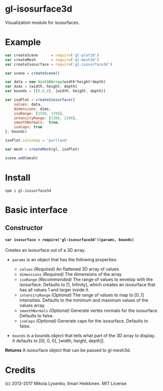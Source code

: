 gl-isosurface3d
=====================
Visualization module for isosurfaces.

# Example

```javascript
var createScene      = require('gl-plot3d')
var createMesh       = require('gl-mesh3d')
var createIsosurface = require('gl-isosurface3d')

var scene = createScene()

var data = new Uint16Array(width*height*depth)
var dims = [width, height, depth]
var bounds = [[0,0,0], [width, height, depth]]

var isoPlot = createIsosurface({
	values: data,
	dimensions: dims,
	isoRange: [1500, 1700],
	intensityRange: [1300, 2200],
	smoothNormals:  true,
	isoCaps: true
}, bounds)

isoPlot.colormap = 'portland'

var mesh = createMesh(gl, isoPlot)

scene.add(mesh)
```

# Install

```
npm i gl-isosurface3d
```
    
# Basic interface

## Constructor

#### `var isosurface = require('gl-isosurface3d')(params, bounds)`
Creates an isosurface out of a 3D array.

* `params` is an object that has the following properties:

    + `values` *(Required)* An flattened 3D array of values
    + `dimensions` *(Required)* The dimensions of the array
    + `isoRange` *(Recommended)* The range of values to envelop with the isosurface. Defaults to [1, Infinity], which creates an isosurface that has all values 1 and larger inside it.
    + `intensityRange` *(Optional)* The range of values to map to [0..1] intensities. Defaults to the minimum and maximum values of the values array.
    + `smoothNormals` *(Optional)* Generate vertex normals for the isosurface. Defaults to false.
    + `isoCaps` *(Optional)* Generate caps for the isosurface. Defaults to false.

* `bounds` is a bounds object that tells what part of the 3D array to display. It defaults to [[0, 0, 0], [width, height, depth]].

**Returns** A isosurface object that can be passed to gl-mesh3d.

# Credits
(c) 2013-2017 Mikola Lysenko, Ilmari Heikkinen. MIT License
